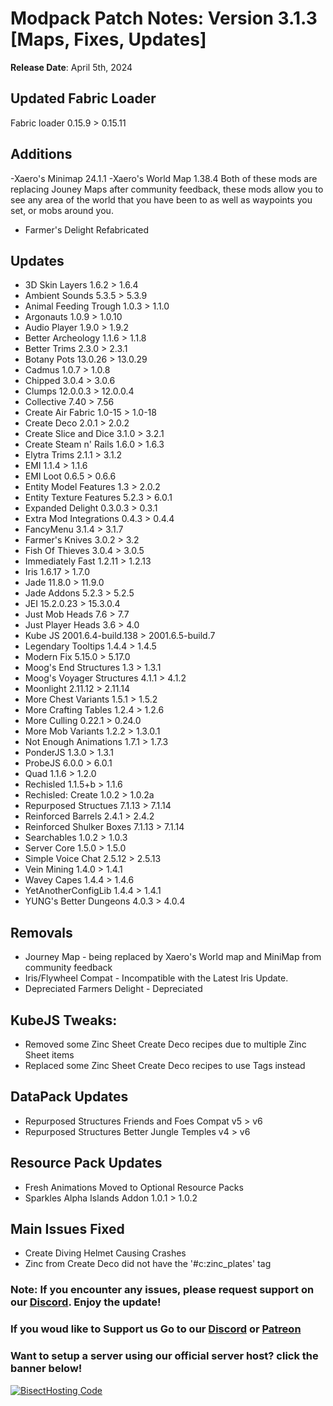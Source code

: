 # Modpack Patch Notes: Version 3.1.3 [Maps, Fixes, Updates]
**Release Date**: April 5th, 2024



## Updated Fabric Loader
Fabric loader 0.15.9 > 0.15.11

## Additions
-Xaero's Minimap 24.1.1
-Xaero's World Map 1.38.4 
Both of these mods are replacing Jouney Maps after community feedback, these mods allow you to see any area of the world that you have been to as well as waypoints you set, or mobs around you.
- Farmer's Delight Refabricated

## Updates
- 3D Skin Layers 1.6.2 > 1.6.4
- Ambient Sounds 5.3.5 > 5.3.9
- Animal Feeding Trough 1.0.3 > 1.1.0
- Argonauts 1.0.9 > 1.0.10
- Audio Player 1.9.0 > 1.9.2
- Better Archeology 1.1.6 > 1.1.8
- Better Trims 2.3.0 > 2.3.1
- Botany Pots 13.0.26 > 13.0.29
- Cadmus 1.0.7 > 1.0.8
- Chipped 3.0.4 > 3.0.6
- Clumps 12.0.0.3 > 12.0.0.4
- Collective 7.40 > 7.56
- Create Air Fabric 1.0-15 > 1.0-18
- Create Deco 2.0.1 > 2.0.2
- Create Slice and Dice 3.1.0 > 3.2.1
- Create Steam n' Rails 1.6.0 > 1.6.3
- Elytra Trims 2.1.1 > 3.1.2
- EMI 1.1.4 > 1.1.6
- EMI Loot 0.6.5 > 0.6.6
- Entity Model Features 1.3 > 2.0.2
- Entity Texture Features 5.2.3 > 6.0.1
- Expanded Delight 0.3.0.3 > 0.3.1
- Extra Mod Integrations 0.4.3 > 0.4.4
- FancyMenu 3.1.4 > 3.1.7
- Farmer's Knives 3.0.2 > 3.2
- Fish Of Thieves 3.0.4 > 3.0.5
- Immediately Fast 1.2.11 > 1.2.13
- Iris 1.6.17 > 1.7.0
- Jade 11.8.0 > 11.9.0
- Jade Addons 5.2.3 > 5.2.5
- JEI 15.2.0.23 > 15.3.0.4
- Just Mob Heads 7.6 > 7.7
- Just Player Heads 3.6 > 4.0
- Kube JS 2001.6.4-build.138 > 2001.6.5-build.7
- Legendary Tooltips 1.4.4 > 1.4.5
- Modern Fix 5.15.0 > 5.17.0
- Moog's End Structures 1.3 > 1.3.1
- Moog's Voyager Structures 4.1.1 > 4.1.2
- Moonlight 2.11.12 > 2.11.14
- More Chest Variants 1.5.1 > 1.5.2
- More Crafting Tables 1.2.4 > 1.2.6
- More Culling 0.22.1 > 0.24.0
- More Mob Variants 1.2.2 > 1.3.0.1
- Not Enough Animations 1.7.1 > 1.7.3
- PonderJS 1.3.0 > 1.3.1
- ProbeJS 6.0.0 > 6.0.1
- Quad 1.1.6 > 1.2.0
- Rechisled 1.1.5+b > 1.1.6
- Rechisled: Create 1.0.2 > 1.0.2a
- Repurposed Structues 7.1.13 > 7.1.14
- Reinforced Barrels 2.4.1 > 2.4.2
- Reinforced Shulker Boxes 7.1.13 > 7.1.14
- Searchables 1.0.2 > 1.0.3
- Server Core 1.5.0 > 1.5.0
- Simple Voice Chat 2.5.12 > 2.5.13
- Vein Mining 1.4.0 > 1.4.1
- Wavey Capes 1.4.4 > 1.4.6
- YetAnotherConfigLib 1.4.4 > 1.4.1
- YUNG's Better Dungeons 4.0.3 > 4.0.4 

## Removals
- Journey Map - being replaced by Xaero's World map and MiniMap from community feedback
- Iris/Flywheel Compat - Incompatible with the Latest Iris Update.
- Depreciated Farmers Delight - Depreciated

## KubeJS Tweaks:
- Removed some Zinc Sheet Create Deco recipes due to multiple Zinc Sheet items
- Replaced some Zinc Sheet Create Deco recipes to use Tags instead

## DataPack Updates
- Repurposed Structures Friends and Foes Compat v5 > v6
- Repurposed Structures Better Jungle Temples v4 > v6

## Resource Pack Updates
- Fresh Animations Moved to Optional Resource Packs
- Sparkles Alpha Islands Addon 1.0.1 > 1.0.2


## Main Issues Fixed
- Create Diving Helmet Causing Crashes
- Zinc from Create Deco did not have the '#c:zinc_plates' tag

### Note: If you encounter any issues, please request support on our [Discord](https://discord.gg/quenZthXgy). Enjoy the update!
### If you woud like to Support us Go to our [Discord](https://discord.gg/quenZthXgy) or [Patreon](https://www.patreon.com/landscapes_reimagined)
### Want to setup a server using our official server host? click the banner below!
[![BisectHosting Code](https://raw.githubusercontent.com/M0nkeyPr0grammer/Landscapes-Reimagined/main/BH_Landscape_Reimagined.png)](https://bisecthosting.com/M0nkeyPr0grammer?r=modrinth+chanelog)